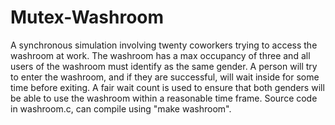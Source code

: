 # Mutex-Washroom
A synchronous simulation involving twenty coworkers trying to access the washroom at work. The washroom has a max occupancy of three and all users of the washroom must identify as the same gender. A person will try to enter the washroom, and if they are successful, will wait inside for some time before exiting. A fair wait count is used to ensure that both genders will be able to use the washroom within a reasonable time frame. Source code in washroom.c, can compile using "make washroom".
